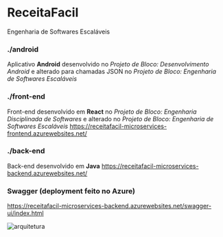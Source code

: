 # ReceitaFacil
Engenharia de Softwares Escaláveis


### ./android
Aplicativo **Android** desenvolvido no _Projeto de Bloco: Desenvolvimento Android_ e alterado para chamadas JSON no _Projeto de Bloco: Engenharia de Softwares Escaláveis_

### ./front-end
Front-end desenvolvido em **React** no _Projeto de Bloco: Engenharia Disciplinada de Softwares_ e alterado no _Projeto de Bloco: Engenharia de Softwares Escaláveis_
https://receitafacil-microservices-frontend.azurewebsites.net/

### ./back-end
Back-end desenvolvido em **Java**
https://receitafacil-microservices-backend.azurewebsites.net/

### Swagger (deployment feito no Azure)
https://receitafacil-microservices-backend.azurewebsites.net/swagger-ui/index.html

![arquitetura](https://firebasestorage.googleapis.com/v0/b/infnet-receitafacil.appspot.com/o/architecture.jpg?alt=media&token=87a5c74d-2edd-4a26-979f-8d9dda746685)